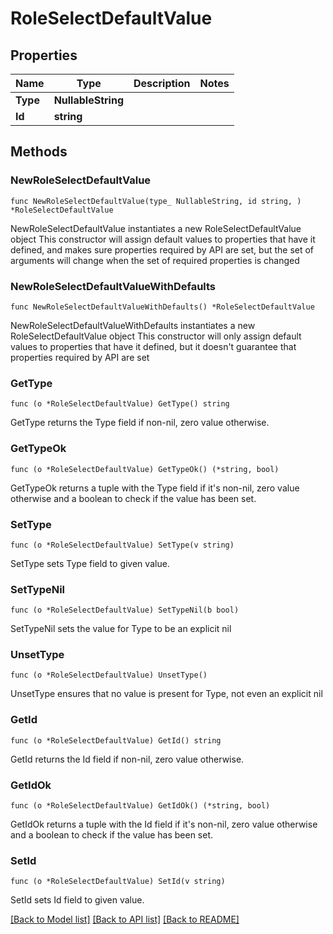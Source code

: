 # RoleSelectDefaultValue

## Properties

Name | Type | Description | Notes
------------ | ------------- | ------------- | -------------
**Type** | **NullableString** |  | 
**Id** | **string** |  | 

## Methods

### NewRoleSelectDefaultValue

`func NewRoleSelectDefaultValue(type_ NullableString, id string, ) *RoleSelectDefaultValue`

NewRoleSelectDefaultValue instantiates a new RoleSelectDefaultValue object
This constructor will assign default values to properties that have it defined,
and makes sure properties required by API are set, but the set of arguments
will change when the set of required properties is changed

### NewRoleSelectDefaultValueWithDefaults

`func NewRoleSelectDefaultValueWithDefaults() *RoleSelectDefaultValue`

NewRoleSelectDefaultValueWithDefaults instantiates a new RoleSelectDefaultValue object
This constructor will only assign default values to properties that have it defined,
but it doesn't guarantee that properties required by API are set

### GetType

`func (o *RoleSelectDefaultValue) GetType() string`

GetType returns the Type field if non-nil, zero value otherwise.

### GetTypeOk

`func (o *RoleSelectDefaultValue) GetTypeOk() (*string, bool)`

GetTypeOk returns a tuple with the Type field if it's non-nil, zero value otherwise
and a boolean to check if the value has been set.

### SetType

`func (o *RoleSelectDefaultValue) SetType(v string)`

SetType sets Type field to given value.


### SetTypeNil

`func (o *RoleSelectDefaultValue) SetTypeNil(b bool)`

 SetTypeNil sets the value for Type to be an explicit nil

### UnsetType
`func (o *RoleSelectDefaultValue) UnsetType()`

UnsetType ensures that no value is present for Type, not even an explicit nil
### GetId

`func (o *RoleSelectDefaultValue) GetId() string`

GetId returns the Id field if non-nil, zero value otherwise.

### GetIdOk

`func (o *RoleSelectDefaultValue) GetIdOk() (*string, bool)`

GetIdOk returns a tuple with the Id field if it's non-nil, zero value otherwise
and a boolean to check if the value has been set.

### SetId

`func (o *RoleSelectDefaultValue) SetId(v string)`

SetId sets Id field to given value.



[[Back to Model list]](../README.md#documentation-for-models) [[Back to API list]](../README.md#documentation-for-api-endpoints) [[Back to README]](../README.md)


